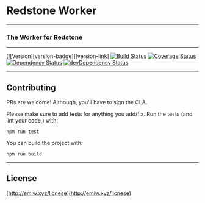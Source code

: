 # Redstone Worker
---

### The Worker for Redstone

[//]: # "ProTip(tm): This is how you make a comment in markdown. Anything between the quotes is ignored."

---
[![Version][version-badge]][version-link]
[![Build Status][build-badge]][build-link]
[![Coverage Status][coverage-badge]][coverage-link]
[![Dependency Status][deps-badge]][deps-link]
[![devDependency Status][devDeps-badge]][devDeps-link]

[build-badge]: https://travis-ci.org/emiw/redstone-worker.svg                  "Travis CI Build Status"
[build-link]: https://travis-ci.org/emiw/redstone-worker                       "Travis CI Build Status"

[deps-badge]: https://david-dm.org/emiw/redstone-worker.svg                    "Dependency Status"
[deps-link]: https://david-dm.org/emiw/redstone-worker                         "Dependency Status"

[devDeps-badge]: https://david-dm.org/emiw/redstone-worker/dev-status.svg      "devDependency Status"
[devDeps-link]: https://david-dm.org/emiw/redstone-worker#info=devDependencies "devDependency Status"

[//]: # "This comes last, as it's really long"

[coverage-badge]: https://coveralls.io/repos/emiw/redstone-worker/badge.svg?branch=master&service=github "Code Coverage"
[coverage-link]: https://coveralls.io/github/emiw/redstone-worker?branch=master                          "Code Coverage"


---

## Contributing

PRs are welcome! Although, you'll have to sign the CLA.

Please make sure to add tests for anything you add/fix. Run the tests (and lint your code,) with:

    npm run test


You can build the project with:

    npm run build


---

## License

[http://emiw.xyz/licnese](http://emiw.xyz/licnese)
